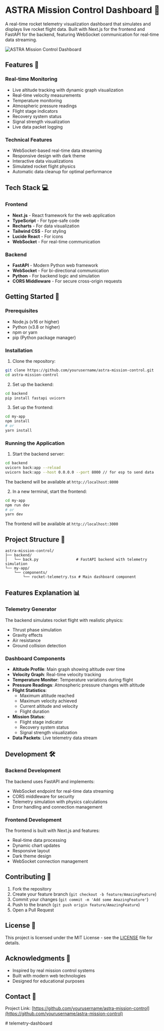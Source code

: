 # ASTRA Mission Control Dashboard 🚀

A real-time rocket telemetry visualization dashboard that simulates and displays live rocket flight data. Built with Next.js for the frontend and FastAPI for the backend, featuring WebSocket communication for real-time data streaming.

![ASTRA Mission Control Dashboard](dashboard-preview.png)

## Features 🌟

### Real-time Monitoring
- Live altitude tracking with dynamic graph visualization
- Real-time velocity measurements
- Temperature monitoring
- Atmospheric pressure readings
- Flight stage indicators
- Recovery system status
- Signal strength visualization
- Live data packet logging

### Technical Features
- WebSocket-based real-time data streaming
- Responsive design with dark theme
- Interactive data visualizations
- Simulated rocket flight physics
- Automatic data cleanup for optimal performance

## Tech Stack 💻

### Frontend
- **Next.js** - React framework for the web application
- **TypeScript** - For type-safe code
- **Recharts** - For data visualization
- **Tailwind CSS** - For styling
- **Lucide React** - For icons
- **WebSocket** - For real-time communication

### Backend
- **FastAPI** - Modern Python web framework
- **WebSocket** - For bi-directional communication
- **Python** - For backend logic and simulation
- **CORS Middleware** - For secure cross-origin requests

## Getting Started 🚀

### Prerequisites
- Node.js (v16 or higher)
- Python (v3.8 or higher)
- npm or yarn
- pip (Python package manager)

### Installation

1. Clone the repository:
```bash
git clone https://github.com/yourusername/astra-mission-control.git
cd astra-mission-control
```

2. Set up the backend:
```bash
cd backend
pip install fastapi uvicorn
```

3. Set up the frontend:
```bash
cd my-app
npm install
# or
yarn install
```

### Running the Application

1. Start the backend server:
```bash
cd backend
uvicorn back:app --reload
uvicorn back:app --host 0.0.0.0 --port 8000 // for esp to send data 
```
The backend will be available at `http://localhost:8000`

2. In a new terminal, start the frontend:
```bash
cd my-app
npm run dev
# or
yarn dev
```
The frontend will be available at `http://localhost:3000`

## Project Structure 📁

```
astra-mission-control/
├── backend/
│   └── back.py                 # FastAPI backend with telemetry simulation
└── my-app/
    └── components/
        └── rocket-telemetry.tsx # Main dashboard component
```

## Features Explanation 📊

### Telemetry Generator
The backend simulates rocket flight with realistic physics:
- Thrust phase simulation
- Gravity effects
- Air resistance
- Ground collision detection

### Dashboard Components
- **Altitude Profile**: Main graph showing altitude over time
- **Velocity Graph**: Real-time velocity tracking
- **Temperature Monitor**: Temperature variations during flight
- **Pressure Readings**: Atmospheric pressure changes with altitude
- **Flight Statistics**: 
  - Maximum altitude reached
  - Maximum velocity achieved
  - Current altitude and velocity
  - Flight duration
- **Mission Status**:
  - Flight stage indicator
  - Recovery system status
  - Signal strength visualization
- **Data Packets**: Live telemetry data stream

## Development 🛠

### Backend Development
The backend uses FastAPI and implements:
- WebSocket endpoint for real-time data streaming
- CORS middleware for security
- Telemetry simulation with physics calculations
- Error handling and connection management

### Frontend Development
The frontend is built with Next.js and features:
- Real-time data processing
- Dynamic chart updates
- Responsive layout
- Dark theme design
- WebSocket connection management

## Contributing 🤝

1. Fork the repository
2. Create your feature branch (`git checkout -b feature/AmazingFeature`)
3. Commit your changes (`git commit -m 'Add some AmazingFeature'`)
4. Push to the branch (`git push origin feature/AmazingFeature`)
5. Open a Pull Request

## License 📝

This project is licensed under the MIT License - see the [LICENSE](LICENSE) file for details.

## Acknowledgments 🙏

- Inspired by real mission control systems
- Built with modern web technologies
- Designed for educational purposes

## Contact 📧

Project Link: [https://github.com/yourusername/astra-mission-control](https://github.com/yourusername/astra-mission-control)





#   t e l e m e t r y - d a s h b o a r d 
 
 